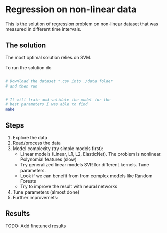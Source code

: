# Regression on non-linear data

This is the solution of regression problem on non-linear dataset that was measured in different time intervals.

## The solution
The most optimal solution relies on SVM.

To run the solution do
```bash

# Download the dataset *.csv into ./data folder 
# and then run


# It will train and validate the model for the
# best parameters I was able to find
make 
```


## Steps

1. Explore the data
2. Read/process the data
3. Model complexity (try simple models first):
	- Linear models (Linear, L1, L2, ElasticNet). The problem is nonlinear. Polynomial features (slow)
	- Try generalized linear models SVR for different kernels. Tune parameters.
	- Look if we can benefit from from complex models like Random Forests
	- Try to improve the result with neural networks
4. Tune parameters (almost done)
6. Further improvemets:

## Results
TODO: Add finetuned results